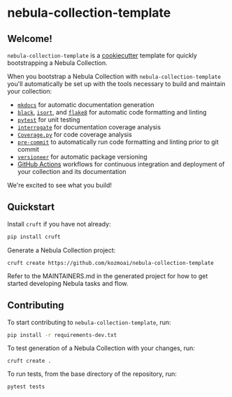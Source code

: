 # nebula-collection-template

## Welcome!

`nebula-collection-template` is a [cookiecutter](https://cookiecutter.readthedocs.io/en/1.7.2/) template for quickly bootstrapping a Nebula Collection.

When you bootstrap a Nebula Collection with `nebula-collection-template` you'll automatically be set up with the tools necessary to build and maintain your collection:

- [`mkdocs`](https://www.mkdocs.org/) for automatic documentation generation
- [`black`](https://github.com/psf/black), [`isort`](https://github.com/PyCQA/isort), and [`flake8`](https://flake8.pycqa.org/en/latest/) for automatic code formatting and linting
- [`pytest`](https://docs.pytest.org/en/7.1.x/) for unit testing
- [`interrogate`](https://interrogate.readthedocs.io/en/latest/) for documentation coverage analysis
- [`Coverage.py`](https://coverage.readthedocs.io/en/6.3.2/) for code coverage analysis
- [`pre-commit`](https://pre-commit.com/) to automatically run code formatting and linting prior to git commit
- [`versioneer`](https://github.com/python-versioneer/python-versioneer) for automatic package versioning
- [GitHub Actions](https://docs.github.com/en/actions) workflows for continuous integration and deployment of your collection and its documentation

We're excited to see what you build!

## Quickstart

Install `cruft` if you have not already:

```bash
pip install cruft
```

Generate a Nebula Collection project:

```
cruft create https://github.com/kozmoai/nebula-collection-template
```

Refer to the MAINTAINERS.md in the generated project for how to get started developing Nebula tasks and flow.

## Contributing

To start contributing to `nebula-collection-template`, run:

```bash
pip install -r requirements-dev.txt
```

To test generation of a Nebula Collection with your changes, run:

```
cruft create .
```

To run tests, from the base directory of the repository, run:

```bash
pytest tests
```
